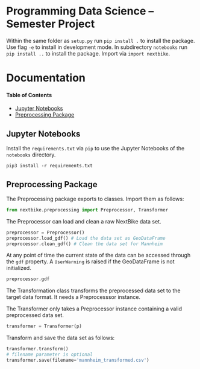 # Programming Data Science – Semester Project
 
Within the same folder as ```setup.py``` run ```pip install .``` to install the package. Use flag ```-e``` to install in development mode. In subdirectory ```notebooks``` run ```pip install ..``` to install the package. Import via ```import nextbike```. 

# Documentation
#### Table of Contents
* [Jupyter Notebooks](#jupyter-notebooks)
* [Preprocessing Package](#preprocessing-package)  
## Jupyter Notebooks
Install the `requirements.txt` via `pip` to use the Jupyter Notebooks of the `notebooks` directory.
```shell script
pip3 install -r requirements.txt
```

## Preprocessing Package
The Preprocessing package exports to classes. Import them as follows:
```python
from nextbike.preprocessing import Preprocessor, Transformer
```
The Preprocessor can load and clean a raw NextBike data set.
```python
preprocessor = Preprocessor()
preprocessor.load_gdf() # Load the data set as GeoDataFrame
preprocessor.clean_gdf() # Clean the data set for Mannheim
```
At any point of time the current state of the data can be accessed through the `gdf` property. A `UserWarning` is raised
if the GeoDataFrame is not initialized.
```python
preprocessor.gdf
```
The Transformation class transforms the preprocessed data set to the target data format. It needs a Preprocesssor
instance.

The Transformer only takes a Preprocessor instance containing a valid preprocessed data set.
```python
transformer = Transformer(p)
```
Transform and save the data set as follows:
```python
transformer.transform()
# filename parameter is optional
transformer.save(filename='mannheim_transformed.csv')
```
